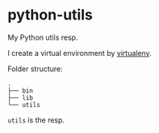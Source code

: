 # python-utils
My Python utils resp.


I create a virtual environment by [virtualenv](https://virtualenv.pypa.io/en/stable/#).

Folder structure:

```shell
.
├── bin
├── lib
└── utils
```

`utils` is the resp.
